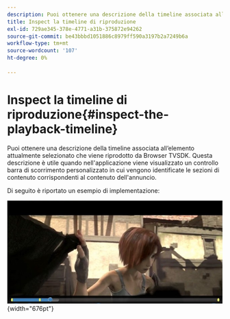 ```yaml
---
description: Puoi ottenere una descrizione della timeline associata all’elemento attualmente selezionato che viene riprodotto da Browser TVSDK. Questa descrizione è utile quando nell'applicazione viene visualizzato un controllo barra di scorrimento personalizzato in cui vengono identificate le sezioni di contenuto corrispondenti al contenuto dell'annuncio.
title: Inspect la timeline di riproduzione
exl-id: 729ae345-378e-4771-a31b-375872e94262
source-git-commit: be43bbbd1051886c8979ff590a3197b2a7249b6a
workflow-type: tm+mt
source-wordcount: '107'
ht-degree: 0%

---
```


# Inspect la timeline di riproduzione{#inspect-the-playback-timeline}

Puoi ottenere una descrizione della timeline associata all’elemento attualmente selezionato che viene riprodotto da Browser TVSDK. Questa descrizione è utile quando nell&#39;applicazione viene visualizzato un controllo barra di scorrimento personalizzato in cui vengono identificate le sezioni di contenuto corrispondenti al contenuto dell&#39;annuncio.

Di seguito è riportato un esempio di implementazione:
<!--<a id="fig_9CB8AF44F122405C9B78006ADC10F5B1"></a>-->

![](assets/timeline.png){width="676pt"}
